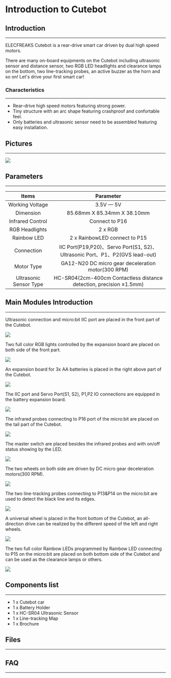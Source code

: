 # Introduction to Cutebot

## Introduction
---

ELECFREAKS Cutebot is a rear-drive smart car driven by dual high speed motors. 

There are many on-board equipments on the Cutebot including ultrasonic sensor and distance sensor, two RGB LED headlights and clearance lamps on the bottom, two line-tracking probes, an active buzzer as the horn and so on! Let's drive your first smart car!

### Characteristics
---

- Rear-drive high speed motors featuring strong power.
- Tiny structure with an arc shape featuring crashproof and confortable feel. 
- Only batteries and ultrasonic sensor need to be assembled featuring easy installation.

## Pictures
---
![](./images/cutebot_01_01.jpg)

## Parameters
---

|Items |Parameter|
|:-:|:-:|
|Working Voltage| 3.5V — 5V |
| Dimension |85.68mm X 85.34mm X 38.10mm|
|Infrared Control|Connect to P16|
|RGB Headlights|2 x RGB|
|Rainbow LED|2 x RainbowLED connect to P15|
| Connection |IIC Port(P19,P20)、Servo Port(S1, S2)、Ultrasonic Port、P1、P2(GVS lead-out)|
| Motor Type |GA12-N20 DC micro gear deceleration motor(300 RPM)|
| Ultrasonic Sensor Type |HC-SR04(2cm-400cm Contactless distance detection, precision ±1.5mm)|

## Main Modules Introduction
---
Ultrasonic connection and micro:bit IIC port are placed in the front part of the Cutebot.

![](./images/cutebot_01_02.jpg)


Two full color RGB lights controlled by the expansion board are placed on both side of the front part. 

![](./images/cutebot_01_03.jpg)


An expansion board for 3x AA batteries is placed in the right above part of the Cutebot.

![](./images/cutebot_01_04.jpg)

The IIC port and Servo Port(S1, S2), P1,P2 IO connections are equipped in the battery expansion board.

![](./images/cutebot_01_05.jpg)

The infrared probes connecting to P16 port of the micro:bit are placed on the tail part of the Cutebot.

![](./images/cutebot_01_06.jpg)

The master switch are placed besides the infrared probes and with on/off status showing by the LED.

![](./images/cutebot_01_07.jpg)

The two wheels on both side are driven by DC micro gear deceleration motors(300 RPM).

![](./images/cutebot_01_08.jpg)


The two line-tracking probes connecting to P13&P14 on the micro:bit are used to detect the black line and its edges.

![](./images/cutebot_01_09.jpg)


A universal wheel is placed in the front bottom of the Cutebot, an all-direction drive can be realized by the different speed of the left and right wheels. 

![](./images/cutebot_01_10.jpg)


The two full color  Rainbow LEDs programmed by  Rainbow LED connecting to P15 on the micro:bit are placed on both bottom side of the Cutebot and can be used as the clearance lamps or others.

![](./images/cutebot_01_11.jpg)
## Components list
---

- 1 x Cutebot car
- 1 x Battery Holder
- 1 x HC-SR04 Ultrasonic Sensor
- 1 x Line-tracking Map
- 1 x Brochure

## Files
---

## FAQ
---
